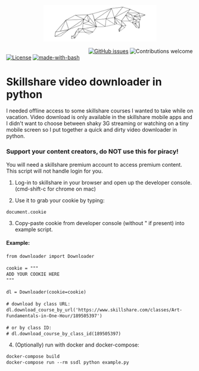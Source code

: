 <p align="center"><img width=60% src="https://raw.githubusercontent.com/leblanck/fuzzfox/master/resources/fox.png"></p>

&nbsp;&nbsp;&nbsp;&nbsp;&nbsp;&nbsp;&nbsp;&nbsp;&nbsp;&nbsp;&nbsp;&nbsp;&nbsp;&nbsp;&nbsp;&nbsp;&nbsp;&nbsp;&nbsp;&nbsp;&nbsp;&nbsp;&nbsp;&nbsp;&nbsp;&nbsp;&nbsp;&nbsp;&nbsp;&nbsp;&nbsp;&nbsp;&nbsp;&nbsp;&nbsp;&nbsp;&nbsp;&nbsp;&nbsp;&nbsp;&nbsp;&nbsp;&nbsp;&nbsp;&nbsp;&nbsp;&nbsp;&nbsp;&nbsp;&nbsp;&nbsp;&nbsp;&nbsp;&nbsp;&nbsp;&nbsp;[![GitHub issues](https://img.shields.io/github/issues-raw/leblanck/redpoint.svg)](https://github.com/leblanck/redpoint/issues)
![Contributions welcome](https://img.shields.io/badge/contributions-welcome-orange.svg)
[![License](https://img.shields.io/badge/license-MIT-blue.svg)](https://opensource.org/licenses/MIT)
[![made-with-bash](https://img.shields.io/badge/Made%20with-Bash-1f425f.svg)](https://www.gnu.org/software/bash/)







# Skillshare video downloader in python

I needed offline access to some skillshare courses I wanted to take while on vacation.
Video download is only available in the skillshare mobile apps and I didn't want to
choose between shaky 3G streaming or watching on a tiny mobile screen so I put together a
quick and dirty video downloader in python.

### Support your content creators, do NOT use this for piracy!

You will need a skillshare premium account to access premium content.
This script will not handle login for you.

1. Log-in to skillshare in your browser and open up the developer console.
(cmd-shift-c for chrome on mac)

2. Use it to grab your cookie by typing:
```
document.cookie
```

3. Copy-paste cookie from developer console (without " if present) into example script.

#### Example:
```
from downloader import Downloader

cookie = """
ADD YOUR COOKIE HERE
"""

dl = Downloader(cookie=cookie)

# download by class URL:
dl.download_course_by_url('https://www.skillshare.com/classes/Art-Fundamentals-in-One-Hour/189505397')

# or by class ID:
# dl.download_course_by_class_id(189505397)
```

4. (Optionally) run with docker and docker-compose:
```
docker-compose build
docker-compose run --rm ssdl python example.py
```
